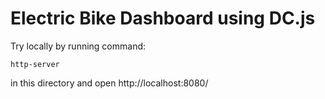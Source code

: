 # Electric Bike Dashboard using DC.js
Try locally by running command:
``` 
http-server
```
in this directory and open http://localhost:8080/